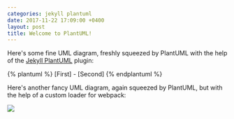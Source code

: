 ```yaml
---
categories: jekyll plantuml
date: 2017-11-22 17:09:00 +0400
layout: post
title: Welcome to PlantUML!
---
```


Here's some fine UML diagram, freshly squeezed by PlantUML with the help of the
[Jekyll PlantUML](https://github.com/yegor256/jekyll-plantuml) plugin:

{% plantuml %}
[First] - [Second]
{% endplantuml %}

Here's another fancy UML diagram, again squeezed by PlantUML, but with the help of a custom loader for webpack:

![](/assets/uml/my-class-diagram.svg)
